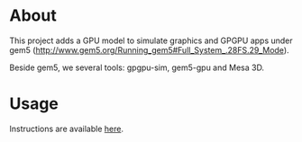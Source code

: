 About
==================

This project adds a GPU model to simulate graphics and GPGPU apps under gem5
(http://www.gem5.org/Running_gem5#Full_System_.28FS.29_Mode). 

Beside gem5, we several tools: gpgpu-sim, gem5-gpu and Mesa 3D. 

Usage
=====

Instructions are available [here](USAGE.markdown).
